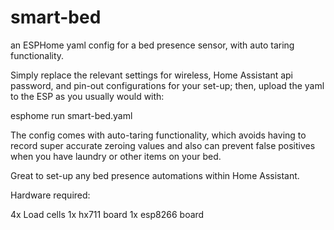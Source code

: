 # smart-bed
an ESPHome yaml config for a bed presence sensor, with auto taring functionality.

Simply replace the relevant settings for wireless, Home Assistant api password, and pin-out configurations for your set-up; then, upload the yaml to the ESP as you usually would with:

esphome run smart-bed.yaml

The config comes with auto-taring functionality, which avoids having to record super accurate zeroing values and also can prevent false positives when you have laundry or other items on your bed.

Great to set-up any bed presence automations within Home Assistant.

Hardware required:

4x Load cells
1x hx711 board
1x esp8266 board
